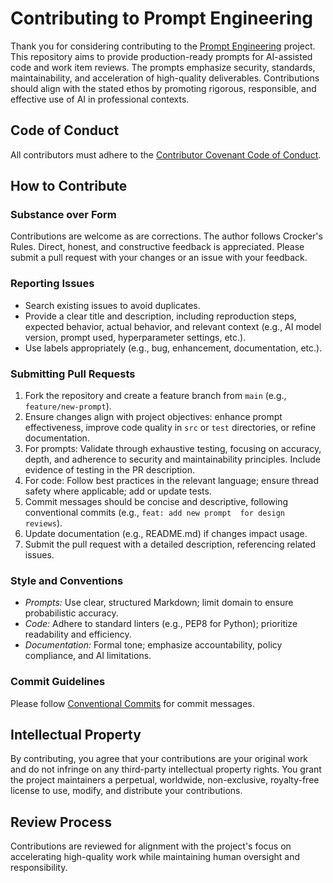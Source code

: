 # Contributing to Prompt Engineering

Thank you for considering contributing to the [Prompt Engineering](https://github.com/SebGSX/Prompt-Engineering) project. This repository aims to provide
production-ready prompts for AI-assisted code and work item reviews. The prompts emphasize security, standards, 
maintainability, and acceleration of high-quality deliverables. Contributions should align with the stated ethos by 
promoting rigorous, responsible, and effective use of AI in professional contexts.

## Code of Conduct

All contributors must adhere to the [Contributor Covenant Code of Conduct](https://github.com/SebGSX/Prompt-Engineering/blob/main/CODE_OF_CONDUCT.md).

## How to Contribute

### Substance over Form

Contributions are welcome as are corrections. The author follows Crocker's Rules. Direct, honest, and constructive
feedback is appreciated. Please submit a pull request with your changes or an issue with your feedback.

### Reporting Issues

- Search existing issues to avoid duplicates.
- Provide a clear title and description, including reproduction steps, expected behavior, actual behavior, and 
  relevant context (e.g., AI model version, prompt used, hyperparameter settings, etc.).
- Use labels appropriately (e.g., bug, enhancement, documentation, etc.).

### Submitting Pull Requests

1. Fork the repository and create a feature branch from `main` (e.g., `feature/new-prompt`).
2. Ensure changes align with project objectives: enhance prompt effectiveness, improve code quality in `src` or 
   `test` directories, or refine documentation.
3. For prompts: Validate through exhaustive testing, focusing on accuracy, depth, and adherence to security and 
   maintainability principles. Include evidence of testing in the PR description.
4. For code: Follow best practices in the relevant language; ensure thread safety where applicable; add or update tests.
5. Commit messages should be concise and descriptive, following conventional commits (e.g., `feat: add new prompt 
for design reviews`).
6. Update documentation (e.g., README.md) if changes impact usage.
7. Submit the pull request with a detailed description, referencing related issues.

### Style and Conventions

- *Prompts:* Use clear, structured Markdown; limit domain to ensure probabilistic accuracy.
- *Code:* Adhere to standard linters (e.g., PEP8 for Python); prioritize readability and efficiency.
- *Documentation:* Formal tone; emphasize accountability, policy compliance, and AI limitations.

### Commit Guidelines

Please follow [Conventional Commits](https://www.conventionalcommits.org/en/v1.0.0/) for commit messages.

## Intellectual Property

By contributing, you agree that your contributions are your original work and do not infringe on any third-party
intellectual property rights. You grant the project maintainers a perpetual, worldwide, non-exclusive, royalty-free 
license to use, modify, and distribute your contributions.

## Review Process
Contributions are reviewed for alignment with the project's focus on accelerating high-quality work while 
maintaining human oversight and responsibility.